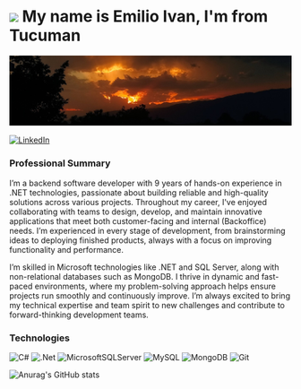 # <img src=https://media.giphy.com/media/5eLDrEaRGHegx2FeF2/giphy.gif width=100> My name is Emilio Ivan, I'm from Tucuman

![Tucuman Sunset baner](img/banner.jpg)

[![LinkedIn](https://img.shields.io/badge/linkedin-%230077B5.svg?style=for-the-badge&logo=linkedin&logoColor=white)](https://www.linkedin.com/in/emiliomedinamartinez)


### Professional Summary

I’m a backend software developer with 9 years of hands-on experience in .NET technologies, passionate about building reliable and high-quality solutions across various projects. Throughout my career, I've enjoyed collaborating with teams to design, develop, and maintain innovative applications that meet both customer-facing and internal (Backoffice) needs. I’m experienced in every stage of development, from brainstorming ideas to deploying finished products, always with a focus on improving functionality and performance.

I’m skilled in Microsoft technologies like .NET and SQL Server, along with non-relational databases such as MongoDB. I thrive in dynamic and fast-paced environments, where my problem-solving approach helps ensure projects run smoothly and continuously improve. I’m always excited to bring my technical expertise and team spirit to new challenges and contribute to forward-thinking development teams. 

### Technologies

![C#](https://img.shields.io/badge/c%23-%23239120.svg?style=for-the-badge&logo=csharp&logoColor=white) ![.Net](https://img.shields.io/badge/.NET-5C2D91?style=for-the-badge&logo=.net&logoColor=white) ![MicrosoftSQLServer](https://img.shields.io/badge/Microsoft%20SQL%20Server-CC2927?style=for-the-badge&logo=microsoft%20sql%20server&logoColor=white) ![MySQL](https://img.shields.io/badge/mysql-4479A1.svg?style=for-the-badge&logo=mysql&logoColor=white) ![MongoDB](https://img.shields.io/badge/MongoDB-%234ea94b.svg?style=for-the-badge&logo=mongodb&logoColor=white) ![Git](https://img.shields.io/badge/git-%23F05033.svg?style=for-the-badge&logo=git&logoColor=white)

![Anurag's GitHub stats](https://github-readme-stats.vercel.app/api?username=EmilioIvanMedina&show_icons=true&theme=transparent)



<!--
**EmilioIvanMedina/EmilioIvanMedina** is a ✨ _special_ ✨ repository because its `README.md` (this file) appears on your GitHub profile.

Here are some ideas to get you started:

- 🔭 I’m currently working on ...
- 🌱 I’m currently learning ...
- 👯 I’m looking to collaborate on ...
- 🤔 I’m looking for help with ...
- 💬 Ask me about ...
- 📫 How to reach me: ...
- 😄 Pronouns: ...
- ⚡ Fun fact: ...
-->
